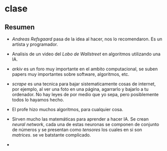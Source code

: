 # clase

## Resumen

- *Andreas Refsgaard* pasa de la idea al hacer, nos lo recomendaron. Es un artista y programador.

- Analisis de un video del *Lobo de Wallstreet* en algoritmos utilizando una IA.

- *arkiv* es un foro muy importante en el ambito computacional, se suben papers muy importantes sobre software, algoritmos, etc.

- *scrape* es una tecnica para bajar sistematicamente cosas de internet, por ejemplo, al ver una foto en una página, agarrarlo y bajarlo a tu ordenador. No hay leyes de por medio que yo sepa, pero posiblemente todos lo hayamos hecho.

- El profe hizo muchos algoritmos, para cualquier cosa.

- Sirven mucho las matemáticas para aprender a hacer IA. Se crean *neural network*, cada una de estas neuronas se componen de conjunto de números y se presentan como *tensores* los cuales en si son *matrices*. se ve batstante complicado.

- 
